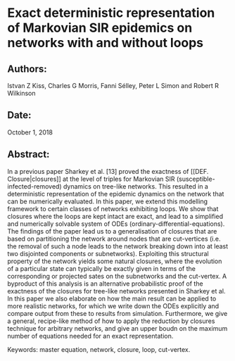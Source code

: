 # Exact deterministic representation of Markovian SIR epidemics on networks with and without loops

## Authors:
Istvan Z Kiss, Charles G Morris, Fanni Sélley, Peter L Simon and Robert R Wilkinson

## Date:
October 1, 2018

## Abstract:
In a previous paper Sharkey et al. [13] proved the exactness of [[DEF. Closure|closures]] at the level of triples for Markovian SIR (susceptible-infected-removed) dynamics on tree-like networks. This resulted in a deterministic representation of the epidemic dynamics on the network that can be numerically evaluated. In this paper, we extend this modelling framework to certain classes of networks exhibiting loops. We show that closures where the loops are kept intact are exact, and lead to a simplified and numerically solvable system of ODEs (ordinary-differential-equations). The findings of the paper lead us to a generalisation of closures that are based on partitioning the network around nodes that are cut-vertices (i.e. the removal of such a node leads to the network breaking down into at least two disjointed components or subnetworks). Exploiting this structural property of the network yields some natural closures, where the evolution of a particular state can typically be exactly given in terms of the corresponding or projected sates on the subnetworks and the cut-vertex. A byproduct of this analysis is an alternative probabilistic proof of the exactness of the closures for tree-like networks presented in Sharkey et al. In this paper we also elaborate on how the main result can be applied to more realistic networks, for which we write down the ODEs explicitly and compare output from these to results from simulation. Furthermore, we give a general, recipe-like method of how to apply the reduction by closures technique for arbitrary networks, and give an upper boudn on the maximum number of equations needed for an exact representation.

Keywords: master equation, network, closure, loop, cut-vertex.